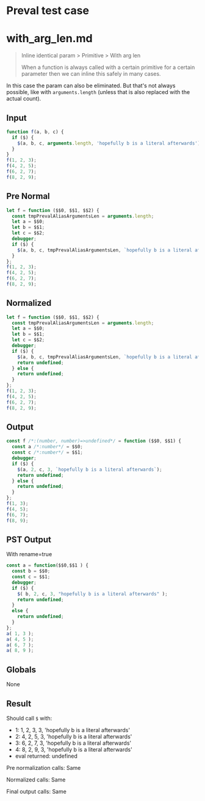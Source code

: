 # Preval test case

# with_arg_len.md

> Inline identical param > Primitive > With arg len
>
> When a function is always called with a certain primitive for a certain parameter then we can inline this safely in many cases.

In this case the param can also be eliminated. But that's not always possible, like with `arguments.length` (unless that is also replaced with the actual count).

## Input

`````js filename=intro
function f(a, b, c) {
  if ($) {
    $(a, b, c, arguments.length, 'hopefully b is a literal afterwards');
  }
}
f(1, 2, 3);
f(4, 2, 5);
f(6, 2, 7);
f(8, 2, 9);
`````

## Pre Normal


`````js filename=intro
let f = function ($$0, $$1, $$2) {
  const tmpPrevalAliasArgumentsLen = arguments.length;
  let a = $$0;
  let b = $$1;
  let c = $$2;
  debugger;
  if ($) {
    $(a, b, c, tmpPrevalAliasArgumentsLen, `hopefully b is a literal afterwards`);
  }
};
f(1, 2, 3);
f(4, 2, 5);
f(6, 2, 7);
f(8, 2, 9);
`````

## Normalized


`````js filename=intro
let f = function ($$0, $$1, $$2) {
  const tmpPrevalAliasArgumentsLen = arguments.length;
  let a = $$0;
  let b = $$1;
  let c = $$2;
  debugger;
  if ($) {
    $(a, b, c, tmpPrevalAliasArgumentsLen, `hopefully b is a literal afterwards`);
    return undefined;
  } else {
    return undefined;
  }
};
f(1, 2, 3);
f(4, 2, 5);
f(6, 2, 7);
f(8, 2, 9);
`````

## Output


`````js filename=intro
const f /*:(number, number)=>undefined*/ = function ($$0, $$1) {
  const a /*:number*/ = $$0;
  const c /*:number*/ = $$1;
  debugger;
  if ($) {
    $(a, 2, c, 3, `hopefully b is a literal afterwards`);
    return undefined;
  } else {
    return undefined;
  }
};
f(1, 3);
f(4, 5);
f(6, 7);
f(8, 9);
`````

## PST Output

With rename=true

`````js filename=intro
const a = function($$0,$$1 ) {
  const b = $$0;
  const c = $$1;
  debugger;
  if ($) {
    $( b, 2, c, 3, "hopefully b is a literal afterwards" );
    return undefined;
  }
  else {
    return undefined;
  }
};
a( 1, 3 );
a( 4, 5 );
a( 6, 7 );
a( 8, 9 );
`````

## Globals

None

## Result

Should call `$` with:
 - 1: 1, 2, 3, 3, 'hopefully b is a literal afterwards'
 - 2: 4, 2, 5, 3, 'hopefully b is a literal afterwards'
 - 3: 6, 2, 7, 3, 'hopefully b is a literal afterwards'
 - 4: 8, 2, 9, 3, 'hopefully b is a literal afterwards'
 - eval returned: undefined

Pre normalization calls: Same

Normalized calls: Same

Final output calls: Same
